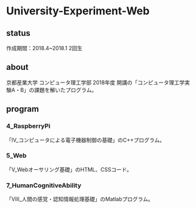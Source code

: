 # University-Experiment-Web

## status
作成期間：2018.4~2018.1 2回生

## about
京都産業大学 コンピュータ理工学部 2018年度 開講の「コンピュータ理工学実験A・B」の課題を解いたプログラム。

## program
### 4_RaspberryPi
「Ⅳ_コンピュータによる電子機器制御の基礎」のC++プログラム。

### 5_Web
「V_Webオーサリング基礎」のHTML、CSSコード。

### 7_HumanCognitiveAbility
「Ⅷ_人間の感覚・認知情報処理基礎」のMatlabプログラム。
